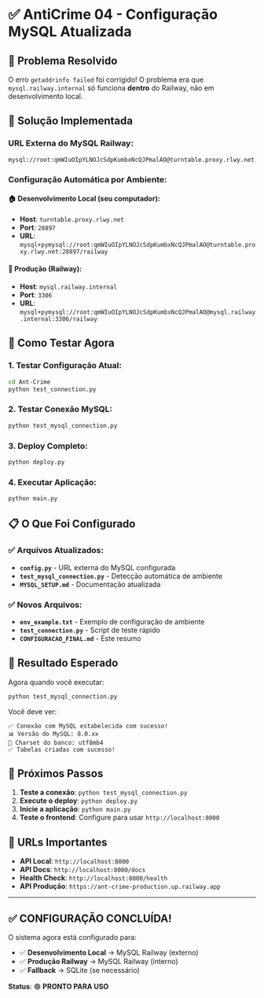 # ✅ AntiCrime 04 - Configuração MySQL Atualizada

## 🎯 Problema Resolvido

O erro `getaddrinfo failed` foi corrigido! O problema era que `mysql.railway.internal` só funciona **dentro** do Railway, não em desenvolvimento local.

## 🔧 Solução Implementada

### URL Externa do MySQL Railway:
```
mysql://root:qmWIuOIpYLNOJcSdpKumbxNcQJPmalAO@turntable.proxy.rlwy.net:28897/railway
```

### Configuração Automática por Ambiente:

#### 🏠 **Desenvolvimento Local** (seu computador):
- **Host**: `turntable.proxy.rlwy.net`
- **Port**: `28897`
- **URL**: `mysql+pymysql://root:qmWIuOIpYLNOJcSdpKumbxNcQJPmalAO@turntable.proxy.rlwy.net:28897/railway`

#### 🚀 **Produção** (Railway):
- **Host**: `mysql.railway.internal`
- **Port**: `3306`
- **URL**: `mysql+pymysql://root:qmWIuOIpYLNOJcSdpKumbxNcQJPmalAO@mysql.railway.internal:3306/railway`

## 🧪 Como Testar Agora

### 1. Testar Configuração Atual:
```bash
cd Ant-Crime
python test_connection.py
```

### 2. Testar Conexão MySQL:
```bash
python test_mysql_connection.py
```

### 3. Deploy Completo:
```bash
python deploy.py
```

### 4. Executar Aplicação:
```bash
python main.py
```

## 📋 O Que Foi Configurado

### ✅ **Arquivos Atualizados:**
- **`config.py`** - URL externa do MySQL configurada
- **`test_mysql_connection.py`** - Detecção automática de ambiente
- **`MYSQL_SETUP.md`** - Documentação atualizada

### ✅ **Novos Arquivos:**
- **`env_example.txt`** - Exemplo de configuração de ambiente
- **`test_connection.py`** - Script de teste rápido
- **`CONFIGURACAO_FINAL.md`** - Este resumo

## 🎉 Resultado Esperado

Agora quando você executar:
```bash
python test_mysql_connection.py
```

Você deve ver:
```
✅ Conexão com MySQL estabelecida com sucesso!
📊 Versão do MySQL: 8.0.xx
📝 Charset do banco: utf8mb4
✅ Tabelas criadas com sucesso!
```

## 🚀 Próximos Passos

1. **Teste a conexão**: `python test_mysql_connection.py`
2. **Execute o deploy**: `python deploy.py`
3. **Inicie a aplicação**: `python main.py`
4. **Teste o frontend**: Configure para usar `http://localhost:8000`

## 🔗 URLs Importantes

- **API Local**: `http://localhost:8000`
- **API Docs**: `http://localhost:8000/docs`
- **Health Check**: `http://localhost:8000/health`
- **API Produção**: `https://ant-crime-production.up.railway.app`

---

## ✅ **CONFIGURAÇÃO CONCLUÍDA!**

O sistema agora está configurado para:
- ✅ **Desenvolvimento Local** → MySQL Railway (externo)
- ✅ **Produção Railway** → MySQL Railway (interno)
- ✅ **Fallback** → SQLite (se necessário)

**Status**: 🟢 **PRONTO PARA USO**
